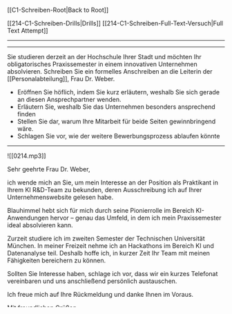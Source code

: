  [[C1-Schreiben-Root|Back to Root]]

[[214-C1-Schreiben-Drills|Drills]]
[[214-C1-Schreiben-Full-Text-Versuch|Full Text Attempt]]

----
---

Sie studieren derzeit an der Hochschule Ihrer Stadt und möchten Ihr obligatorisches Praxissemester in einem innovativen Unternehmen absolvieren. Schreiben Sie ein formelles Anschreiben an die Leiterin der [[Personalabteilung]], Frau Dr. Weber.
- Eröffnen Sie höflich, indem Sie kurz erläutern, weshalb Sie sich gerade an diesen Ansprechpartner wenden.
- Erläutern Sie, weshalb Sie das Unternehmen besonders ansprechend finden 
- Stellen Sie dar, warum Ihre Mitarbeit für beide Seiten gewinnbringend wäre.
- Schlagen Sie vor, wie der weitere Bewerbungsprozess ablaufen könnte 

---

![[0214.mp3]]

Sehr geehrte Frau Dr. Weber,  

ich wende mich an Sie, um mein Interesse an der Position als Praktikant in Ihrem KI R&D-Team zu bekunden, deren Ausschreibung ich auf Ihrer Unternehmenswebsite gelesen habe.

Blauhimmel hebt sich für mich durch seine Pionierrolle im Bereich KI-Anwendungen hervor – genau das Umfeld, in dem ich mein Praxissemester ideal absolvieren kann.

Zurzeit studiere ich im zweiten Semester der Technischen Universität München. In meiner Freizeit nehme ich an Hackathons im Bereich KI und Datenanalyse teil. Deshalb hoffe ich, in kurzer Zeit Ihr Team mit meinen Fähigkeiten bereichern zu können. 

Sollten Sie Interesse haben, schlage ich vor, dass wir ein kurzes Telefonat vereinbaren und uns anschließend persönlich austauschen.

Ich freue mich auf Ihre Rückmeldung und danke Ihnen im Voraus.

Mit freundlichen Grüßen  
Denis Popov


---

*Sehr geehrte Frau Dr. Weber,*  

*ich wende mich an Sie, um* mein Interesse an der Position als Praktikant in Ihrem KI R&D-Team *zu* bekunden, deren Ausschreibung ich auf Ihrer Unternehmenswebsite gelesen habe.

Blauhimmel hebt sich `für` mich `durch` seine Pionierrolle `im` Bereich KI-Anwendungen `hervor` – genau das Umfeld, in dem ich mein Praxissemester ideal absolvieren kann.

*Zurzeit* studiere ich im zweiten Semester der Technischen Universität München. In meiner Freizeit nehme ich `an` Hackathons `im` Bereich KI und Datenanalyse teil. Deshalb hoffe ich, in kurzer Zeit Ihr Team mit meinen Fähigkeiten bereichern zu können. 

*Sollten* Sie Interesse haben, *schlage ich vor, dass* wir ein kurzes Telefonat vereinbaren und uns anschließend persönlich austauschen.

*Ich freue mich auf Ihre Rückmeldung und danke Ihnen im Voraus.*

*Mit freundlichen Grüßen*  
*Denis Popov*


---
---

*[[214-C1-Schreiben-Model#^3|^]]* ich wende mich an Sie, um mein Interesse an der Position als [[Praktikant]] in Ihrem KI R&D-Team zu [[bekunden]], deren [[Ausschreibung]] ich auf Ihrer Unternehmenswebsite gelesen habe ^3


*[[214-C1-Schreiben-Model#^2|^]]* Blauhimmel [[hervorheben|hebt]] `sich` `für` mich `durch` seine Pionierrolle im Bereich KI-[[Anwendung]]en hervor – genau das [[Umfeld]], in dem ich mein Praxissemester ideal [[absolvieren]] kann ^2


Zurzeit studiere ich im zweiten Semester der Technischen Universität München. 
In meiner Freizeit nehme ich an Hackathons im Bereich KI und Datenanalyse teil. 
*[[214-C1-Schreiben-Model#^4|^]]* Deshalb hoffe ich, in kurzer Zeit Ihr Team mit meinen [[Fähigkeit]]en [[bereichern]] zu können. ^4


*[[214-C1-Schreiben-Model#^5|^]]* *Sollten* Sie Interesse haben, *schlage ich vor, dass* wir ein kurzes [[Telefonat]] [[vereinbaren]] und uns [[anschließend]] persönlich [[austauschen]] ^5

